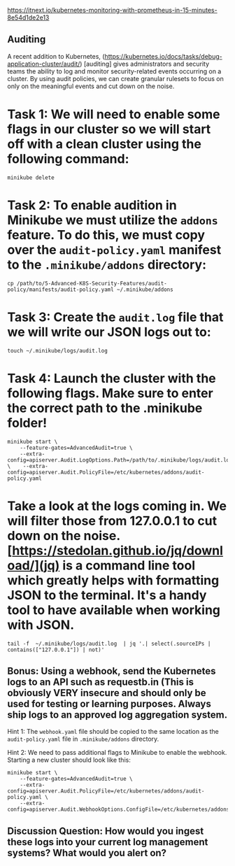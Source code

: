 https://itnext.io/kubernetes-monitoring-with-prometheus-in-15-minutes-8e54d1de2e13


## Auditing
A recent addition to Kubernetes, (https://kubernetes.io/docs/tasks/debug-application-cluster/audit/)
[auditing] gives administrators and security teams the ability to log and monitor security-related events occurring on a cluster. By using audit policies, we can create granular rulesets to focus on only on the meaningful events and cut down on the noise. 

# Task 1: We will need to enable some flags in our cluster so we will start off with a clean cluster using the following command:
```
minikube delete
```

# Task 2: To enable audition in Minikube we must utilize the `addons` feature. To do this, we must copy over the `audit-policy.yaml` manifest to the `.minikube/addons` directory:
```
cp /path/to/5-Advanced-K8S-Security-Features/audit-policy/manifests/audit-policy.yaml ~/.minikube/addons
```

# Task 3: Create the `audit.log` file that we will write our JSON logs out to:
```
touch ~/.minikube/logs/audit.log
```

# Task 4: Launch the cluster with the following flags. Make sure to enter the correct path to the .minikube folder!
```
minikube start \
    --feature-gates=AdvancedAudit=true \
    --extra-config=apiserver.Audit.LogOptions.Path=/path/to/.minikube/logs/audit.log \    --extra-config=apiserver.Audit.PolicyFile=/etc/kubernetes/addons/audit-policy.yaml
```

# Take a look at the logs coming in. We will filter those from 127.0.0.1 to cut down on the noise. [https://stedolan.github.io/jq/download/](jq) is a command line tool which greatly helps with formatting JSON to the terminal. It's a handy tool to have available when working with JSON.
```
tail -f  ~/.minikube/logs/audit.log  | jq '.| select(.sourceIPs | contains(["127.0.0.1"]) | not)'
```

## Bonus: Using a webhook, send the Kubernetes logs to an API such as requestb.in (This is obviously VERY insecure and should only be used for testing or learning purposes. Always ship logs to an approved log aggregation system.

Hint 1: The `webhook.yaml` file should be copied to the same location as the `audit-policy.yaml` file in `.minikube/addons` directory.

Hint 2: We need to pass additional flags to Minikube to enable the webhook. Starting a new cluster should look like this:
```
minikube start \
    --feature-gates=AdvancedAudit=true \
    --extra-config=apiserver.Audit.PolicyFile=/etc/kubernetes/addons/audit-policy.yaml \
    --extra-config=apiserver.Audit.WebhookOptions.ConfigFile=/etc/kubernetes/addons/webhook.yaml 
```

## Discussion Question: How would you ingest these logs into your current log management systems? What would you alert on?
